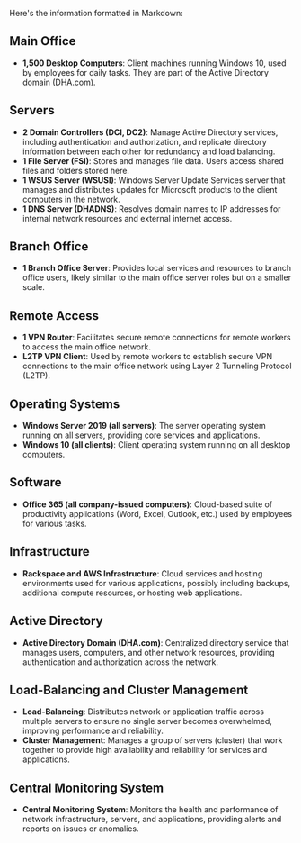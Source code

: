 Here's the information formatted in Markdown:

## Main Office
- **1,500 Desktop Computers**: Client machines running Windows 10, used by employees for daily tasks. They are part of the Active Directory domain (DHA.com).

## Servers
- **2 Domain Controllers (DCI, DC2)**: Manage Active Directory services, including authentication and authorization, and replicate directory information between each other for redundancy and load balancing.
- **1 File Server (FSI)**: Stores and manages file data. Users access shared files and folders stored here.
- **1 WSUS Server (WSUSI)**: Windows Server Update Services server that manages and distributes updates for Microsoft products to the client computers in the network.
- **1 DNS Server (DHADNS)**: Resolves domain names to IP addresses for internal network resources and external internet access.

## Branch Office
- **1 Branch Office Server**: Provides local services and resources to branch office users, likely similar to the main office server roles but on a smaller scale.

## Remote Access
- **1 VPN Router**: Facilitates secure remote connections for remote workers to access the main office network.
- **L2TP VPN Client**: Used by remote workers to establish secure VPN connections to the main office network using Layer 2 Tunneling Protocol (L2TP).

## Operating Systems
- **Windows Server 2019 (all servers)**: The server operating system running on all servers, providing core services and applications.
- **Windows 10 (all clients)**: Client operating system running on all desktop computers.

## Software
- **Office 365 (all company-issued computers)**: Cloud-based suite of productivity applications (Word, Excel, Outlook, etc.) used by employees for various tasks.

## Infrastructure
- **Rackspace and AWS Infrastructure**: Cloud services and hosting environments used for various applications, possibly including backups, additional compute resources, or hosting web applications.

## Active Directory
- **Active Directory Domain (DHA.com)**: Centralized directory service that manages users, computers, and other network resources, providing authentication and authorization across the network.

## Load-Balancing and Cluster Management
- **Load-Balancing**: Distributes network or application traffic across multiple servers to ensure no single server becomes overwhelmed, improving performance and reliability.
- **Cluster Management**: Manages a group of servers (cluster) that work together to provide high availability and reliability for services and applications.

## Central Monitoring System
- **Central Monitoring System**: Monitors the health and performance of network infrastructure, servers, and applications, providing alerts and reports on issues or anomalies.
